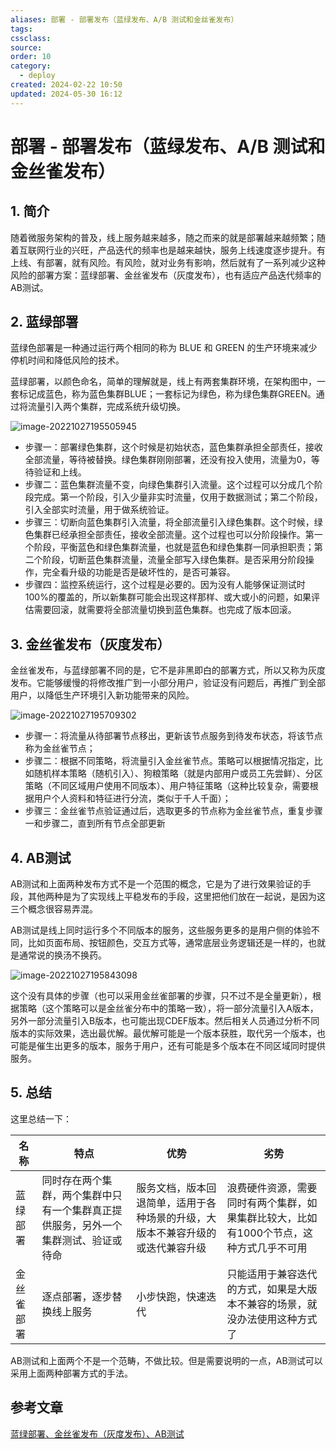 ```yaml
---
aliases: 部署 - 部署发布（蓝绿发布、A/B 测试和金丝雀发布）
tags: 
cssclass: 
source: 
order: 10
category:
  - deploy
created: 2024-02-22 10:50
updated: 2024-05-30 16:12
---
```




# 部署 - 部署发布（蓝绿发布、A/B 测试和金丝雀发布）

## 1. 简介

随着微服务架构的普及，线上服务越来越多，随之而来的就是部署越来越频繁；随着互联网行业的兴旺，产品迭代的频率也是越来越快，服务上线速度逐步提升。有上线、有部署，就有风险。有风险，就对业务有影响，然后就有了一系列减少这种风险的部署方案：蓝绿部署、金丝雀发布（灰度发布），也有适应产品迭代频率的AB测试。

## 2. 蓝绿部署

蓝绿色部署是一种通过运行两个相同的称为 BLUE 和 GREEN 的生产环境来减少停机时间和降低风险的技术。

蓝绿部署，以颜色命名，简单的理解就是，线上有两套集群环境，在架构图中，一套标记成蓝色，称为蓝色集群BLUE；一套标记为绿色，称为绿色集群GREEN。通过将流量引入两个集群，完成系统升级切换。

![image-20221027195505945](https://cdn.jsdelivr.net/gh/MrJackC/PicGoImages/other/202404231008875.png)

- 步骤一：部署绿色集群，这个时候是初始状态，蓝色集群承担全部责任，接收全部流量，等待被替换。绿色集群刚刚部署，还没有投入使用，流量为0，等待验证和上线。
- 步骤二：蓝色集群流量不变，向绿色集群引入流量。这个过程可以分成几个阶段完成。第一个阶段，引入少量非实时流量，仅用于数据测试；第二个阶段，引入全部实时流量，用于做系统验证。
- 步骤三：切断向蓝色集群引入流量，将全部流量引入绿色集群。这个时候，绿色集群已经承担全部责任，接收全部流量。这个过程也可以分阶段操作。第一个阶段，平衡蓝色和绿色集群流量，也就是蓝色和绿色集群一同承担职责；第二个阶段，切断蓝色集群流量，流量全部写入绿色集群。是否采用分阶段操作，完全看升级的功能是否是破坏性的，是否可兼容。
- 步骤四：监控系统运行，这个过程是必要的。因为没有人能够保证测试时100%的覆盖的，所以新集群可能会出现这样那样、或大或小的问题，如果评估需要回滚，就需要将全部流量切换到蓝色集群。也完成了版本回滚。

## 3. 金丝雀发布（灰度发布）

金丝雀发布，与蓝绿部署不同的是，它不是非黑即白的部署方式，所以又称为灰度发布。它能够缓慢的将修改推广到一小部分用户，验证没有问题后，再推广到全部用户，以降低生产环境引入新功能带来的风险。

![image-20221027195709302](https://cdn.jsdelivr.net/gh/MrJackC/PicGoImages/other/202404231008919.png)

- 步骤一：将流量从待部署节点移出，更新该节点服务到待发布状态，将该节点称为金丝雀节点；
- 步骤二：根据不同策略，将流量引入金丝雀节点。策略可以根据情况指定，比如随机样本策略（随机引入）、狗粮策略（就是内部用户或员工先尝鲜）、分区策略（不同区域用户使用不同版本）、用户特征策略（这种比较复杂，需要根据用户个人资料和特征进行分流，类似于千人千面）；
- 步骤三：金丝雀节点验证通过后，选取更多的节点称为金丝雀节点，重复步骤一和步骤二，直到所有节点全部更新

## 4. AB测试

AB测试和上面两种发布方式不是一个范围的概念，它是为了进行效果验证的手段，其他两种是为了实现线上平稳发布的手段，这里把他们放在一起说，是因为这三个概念很容易弄混。

AB测试是线上同时运行多个不同版本的服务，这些服务更多的是用户侧的体验不同，比如页面布局、按钮颜色，交互方式等，通常底层业务逻辑还是一样的，也就是通常说的换汤不换药。

![image-20221027195843098](https://cdn.jsdelivr.net/gh/MrJackC/PicGoImages/other/202404231008941.png)

这个没有具体的步骤（也可以采用金丝雀部署的步骤，只不过不是全量更新），根据策略（这个策略可以是金丝雀分布中的策略一致），将一部分流量引入A版本，另外一部分流量引入B版本，也可能出现CDEF版本。然后相关人员通过分析不同版本的实际效果，选出最优解。最优解可能是一个版本获胜，取代另一个版本，也可能是催生出更多的版本，服务于用户，还有可能是多个版本在不同区域同时提供服务。

## 5. 总结

这里总结一下：

| 名称       | 特点                                                         | 优势                                                         | 劣势                                                         |
| ---------- | ------------------------------------------------------------ | ------------------------------------------------------------ | ------------------------------------------------------------ |
| 蓝绿部署   | 同时存在两个集群，两个集群中只有一个集群真正提供服务，另外一个集群测试、验证或待命 | 服务文档，版本回退简单，适用于各种场景的升级，大版本不兼容升级的或迭代兼容升级 | 浪费硬件资源，需要同时有两个集群，如果集群比较大，比如有1000个节点，这种方式几乎不可用 |
| 金丝雀部署 | 逐点部署，逐步替换线上服务                                   | 小步快跑，快速迭代                                           | 只能适用于兼容迭代的方式，如果是大版本不兼容的场景，就没办法使用这种方式了 |

AB测试和上面两个不是一个范畴，不做比较。但是需要说明的一点，AB测试可以采用上面两种部署方式的手法。

## 参考文章

[蓝绿部署、金丝雀发布（灰度发布）、AB测试](https://www.jianshu.com/p/0df88fe4a1e3)